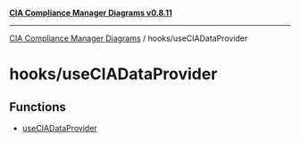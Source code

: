 [**CIA Compliance Manager Diagrams v0.8.11**](../../README.md)

***

[CIA Compliance Manager Diagrams](../../modules.md) / hooks/useCIADataProvider

# hooks/useCIADataProvider

## Functions

- [useCIADataProvider](functions/useCIADataProvider.md)
